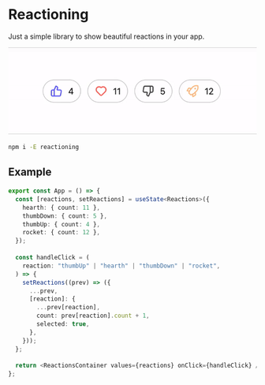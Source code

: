 # Reactioning

Just a simple library to show beautiful reactions in your app.

![Demo](https://raw.githubusercontent.com/juanoa/reactioning/refs/heads/main/assets/demo.gif)

```bash
npm i -E reactioning
```

## Example

```typescript
export const App = () => {
  const [reactions, setReactions] = useState<Reactions>({
    hearth: { count: 11 },
    thumbDown: { count: 5 },
    thumbUp: { count: 4 },
    rocket: { count: 12 },
  });

  const handleClick = (
    reaction: "thumbUp" | "hearth" | "thumbDown" | "rocket",
  ) => {
    setReactions((prev) => ({
      ...prev,
      [reaction]: {
        ...prev[reaction],
        count: prev[reaction].count + 1,
        selected: true,
      },
    }));
  };

  return <ReactionsContainer values={reactions} onClick={handleClick} />;
};
```
